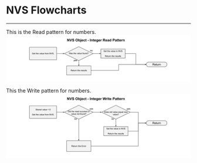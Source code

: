 # NVS Flowcharts
___

This is the Read pattern for numbers.
![NVS Write Diagram](./drawings/sntp_flowcharts_integer_read_pattern.svg)


This the Write pattern for numbers.
![NVS Write Diagram](./drawings/sntp_flowcharts_integer_write_pattern.svg)